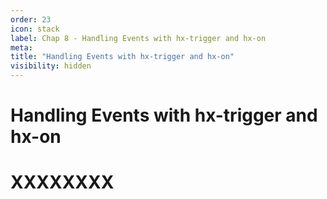 ```yaml
---
order: 23
icon: stack
label: Chap 8 - Handling Events with hx-trigger and hx-on
meta:
title: "Handling Events with hx-trigger and hx-on"
visibility: hidden
---
```

# Handling Events with hx-trigger and hx-on



# XXXXXXXX

